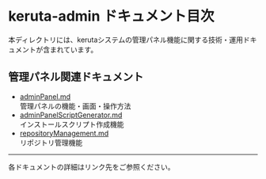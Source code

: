 # keruta-admin ドキュメント目次

本ディレクトリには、kerutaシステムの管理パネル機能に関する技術・運用ドキュメントが含まれています。

## 管理パネル関連ドキュメント
- [adminPanel.md](./adminPanel.md)  
  管理パネルの機能・画面・操作方法
- [adminPanelScriptGenerator.md](./adminPanelScriptGenerator.md)  
  インストールスクリプト作成機能
- [repositoryManagement.md](./repositoryManagement.md)  
  リポジトリ管理機能

---

各ドキュメントの詳細はリンク先をご参照ください。 